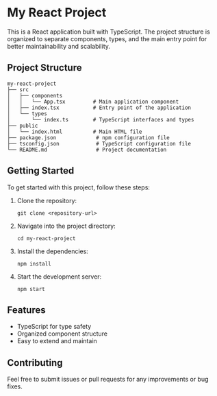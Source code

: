 # My React Project

This is a React application built with TypeScript. The project structure is organized to separate components, types, and the main entry point for better maintainability and scalability.

## Project Structure

```
my-react-project
├── src
│   ├── components
│   │   └── App.tsx         # Main application component
│   ├── index.tsx           # Entry point of the application
│   └── types
│       └── index.ts        # TypeScript interfaces and types
├── public
│   └── index.html          # Main HTML file
├── package.json             # npm configuration file
├── tsconfig.json            # TypeScript configuration file
└── README.md                # Project documentation
```

## Getting Started

To get started with this project, follow these steps:

1. Clone the repository:
   ```
   git clone <repository-url>
   ```

2. Navigate into the project directory:
   ```
   cd my-react-project
   ```

3. Install the dependencies:
   ```
   npm install
   ```

4. Start the development server:
   ```
   npm start
   ```

## Features

- TypeScript for type safety
- Organized component structure
- Easy to extend and maintain

## Contributing

Feel free to submit issues or pull requests for any improvements or bug fixes.